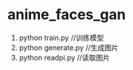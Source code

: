 # anime_faces_gan
1. python train.py //训练模型
2. python generate.py //生成图片
3. python readpi.py //读取图片
